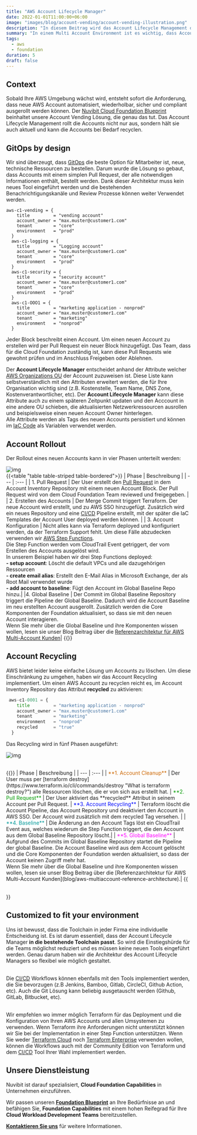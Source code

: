```yaml
---
title: "AWS Account Lifecycle Manager"
date: 2022-01-01T11:00:00+06:00
image: "images/blog/account-vending/account-vending-illustration.png"
description: "In diesem Beitrag wird das Account Lifecycle Management des Nuvibit Foundation Blueprint erklärt."
summary: "In einem Multi Account Environment ist es wichtig, dass Accounts automatisiert erstellt, mit einer Baseline versehen, verwaltet und recycled werden können. In diesem Blog Beitrag wird die Lifecycle Management Lösung für AWS Accounts des Nuvibit Foundation Blueprints erklärt, die genau das tut."
tags:
  - aws
  - foundation
duration: 5
draft: false
---
```

## Context

Sobald Ihre AWS Umgebung wächst wird, entsteht sofort die Anforderung, dass neue AWS Account automatisiert, wiederholbar, sicher und compliant ausgerollt werden können.
Der [Nuvibit Cloud Foundation Blueprint](products/foundation-blueprint) beinhaltet unsere Account Vending Lösung, die genau das tut. Das Account Lifecycle Management rollt die Accounts nicht nur aus, sondern hält sie auch aktuell und kann die Accounts bei Bedarf recyclen.

## GitOps by design
Wir sind überzeugt, dass [GitOps](faq/#gitops 'What is GitOps?') die beste Option für Mitarbeiter ist, neue, technische Ressourcen zu bestellen. Darum wurde die Lösung so gebaut, dass Accounts mit einem simplen Pull Request, der alle notwendigen Informationen enthält, bestellt werden.
Dank dieser Architektur muss kein neues Tool eingeführt werden und die bestehenden Benachrichtigungskanäle und Review Prozesse können weiter Verwendet werden.
```
aws-c1-vending = {
    title         = "vending account"
    account_owner = "max.muster@customer1.com"
    tenant        = "core"
    environment   = "prod"
  }
  aws-c1-logging = {
    title         = "Logging account"
    account_owner = "max.muster@customer1.com"
    tenant        = "core"
    environment   = "prod"
  }
  aws-c1-security = {
    title         = "security account"
    account_owner = "max.muster@customer1.com"
    tenant        = "core"
    environment   = "prod"
  }
  aws-c1-OOO1 = {
    title         = "marketing application - nonprod"
    account_owner = "max.muster@customer1.com"
    tenant        = "marketing"
    environment   = "nonprod"
  }
```
Jeder Block beschreibt einen Account. Um einen neuen Account zu erstellen wird per Pull Request ein neuer Block hinzugefügt. Das Team, dass für die Cloud Foundation zuständig ist, kann diese Pull Requests wie gewohnt prüfen und im Anschluss Freigeben oder Ablehnen.

Der **Account Lifecycle Manager** entscheidet anhand der Attribute welcher [AWS Organizations OU](https://docs.aws.amazon.com/organizations/latest/userguide/orgs_manage_ous.html) der Account zuzuweisen ist. Diese Liste kann selbstverständlich mit den Attributen erweitert werden, die für Ihre Organisation wichtig sind (z.B. Kostenstelle, Team Name, DNS Zone, Kostenverantwortlicher, etc). Der **Account Lifecycle Manager** kann diese Attribute auch zu einem späteren Zeitpunkt updaten und den Acccount in eine andere OU schieben, die aktualisierten Netzwerkressourcen ausrollen und beispielsweise einen neuen Account Owner hinterlegen.<br/>
Alle Attribute werden als Tags des neuen Accounts persistiert und können im [IaC Code](faq/#iac 'What is Infrastructure as Code?') als Variablen verwendet werden.

## Account Rollout

Der Rollout eines neuen Accounts kann in vier Phasen unterteilt werden:

![img](images/blog/account-vending/rollout-diag-highres.png)
<br/>
{{<table "table table-striped table-bordered">}}
| Phase | Beschreibung |
| ---   | :---  |
| 1. Pull Request | Der User erstellt den [Pull Request](https://docs.github.com/en/pull-requests/collaborating-with-pull-requests/proposing-changes-to-your-work-with-pull-requests/about-pull-requests) in dem Account Inventory Repository mit einem neuen Account Block. Der Pull Request wird von dem Cloud Foundation Team reviewed und freigegeben. |
| 2. Erstellen des Accounts | Der Merge Commit triggert Terraform. Der neue Account wird erstellt, und zu AWS SSO hinzugefügt. Zusätzlich wird ein neues Repository und eine [CI/CD](faq/#cicd 'What is CI/CD?') Pipeline erstellt, mit der später die IaC Templates der Account User deployed werden können. |
| 3. Account Konfiguration | Nicht alles kann via Terraform deployed und konfiguriert werden, da der Terraform Support fehlt. Um diese Fälle abzudecken verwenden wir [AWS Step Functions](https://aws.amazon.com/step-functions/?step-functions.sort-by=item.additionalFields.postDateTime&step-functions.sort-order=desc). <br/>Die Step Function werden vom CloudTrail Event getriggert, der vom Erstellen des Accounts ausgelöst wird.<br/>In unserem Beispiel haben wir drei Step Functions deployed:<br/>**- setup account**: Löscht die default VPCs und alle dazugehörigen Ressourcen<br/>**- create email alias**: Erstellt den E-Mail Alias in Microsoft Exchange, der als Root Mail verwendet wurde<br/>**- add account to baseline**: Fügt den Account im Global Baseline Repo hinzu.| 
|4. Global Baseline | Der Commit im Global Baseline Repository triggert die Pipeline der Global Baseline. Dadurch wird die Account Baseline im neu erstellten Account ausgerollt. Zusätzlich werden die Core Komponenten der Foundation aktualisiert, so dass sie mit den neuen Account interagieren.<br/>Wenn Sie mehr über die Global Baseline und ihre Komponenten wissen wollen, lesen sie unser Blog Beitrag über die [Referenzarchitektur für AWS Multi-Account Kunden](blog/aws-multiaccount-reference-architecture)|
{{</table>}}
<br/>

## Account Recycling
AWS bietet leider keine einfache Lösung um Accounts zu löschen. Um diese Einschränkung zu umgehen, haben wir das Account Recycling implementiert. Um einen AWS Account zu recyclen reicht es, im Account Inventory Repository das Attribut **recycled** zu aktivieren:

```terraform {linenos=table,hl_lines=[6],linenostart=50}
 aws-c1-0001 = {
    title         = "marketing application - nonprod"
    account_owner = "max.muster@customer1.com"
    tenant        = "marketing"
    environment   = "nonprod"
    recycled      = "true"
  }
```

Das Recycling wird in fünf Phasen ausgeführt:

![img](images/blog/account-vending/recycle-diag-highres.png)

<br/>
{{<table "table table-striped table-bordered">}}
| Phase | Beschreibung |
| ---   | :---  |
| <span style="color: #CC6600">**1. Account Cleanup**</span> | Der User muss per [terraform destroy](https://www.terraform.io/cli/commands/destroy "What is terraform destroy?") alle Ressourcen löschen, die er von sich aus erstellt hat. 
| <span style="color: #009900">**2. Pull Request**</span> | Der User aktiviert das **recycled** Attribut in seinem Account per Pull Request.
| <span style="color: #0008FF">**3. Account Recycling**</span> | Terraform löscht die Account Pipeline, das Account Repository und deaktiviert den Account in AWS SSO. Der Account wird zusätzlich mit dem recycled Tag versehen. |
| <span style="color: #009999">**4. Baseline**</span> | Die Änderung an den Account Tags löst ein CloudTrail Event aus, welches wiederum die Step Function triggert, die den Account aus dem Global Baseline Repository löscht.|
| <span style="color: #FF00FF">**5. Global Baseline**</span> | Aufgrund des Commits im Global Baseline Repository startet die Pipeline der global Baseline. Die Account Baseline wird aus dem Account gelöscht und die Core Komponenten der Foundation werden aktualisiert, so dass der Account keinen Zugriff mehr hat.<br/>Wenn Sie mehr über die Global Baseline und ihre Komponenten wissen wollen, lesen sie unser Blog Beitrag über die [Referenzarchitektur für AWS Multi-Account Kunden](blog/aws-multiaccount-reference-architecture).|
{{</table>}}
<br/>

## Customized to fit your environment
Uns ist bewusst, dass die Toolchain in jeder Firma eine individuelle Entscheidung ist. Es ist darum essentiell, dass der Account Lifecycle Manager **in die bestehende Toolchain passt**. So wird die Einstiegshürde für die Teams möglichst reduziert und es müssen keine neuen Tools eingeführt werden.
Genau darum haben wir die Architektur des Account Lifecycle Managers so flexibel wie möglich gestaltet.<br/><br/>

Die [CI/CD](faq/#cicd 'What is CI/CD?') Workflows können ebenfalls mit den Tools implementiert werden, die Sie bevorzugen (z.B Jenkins, Bamboo, Gitlab, CircleCI, Github Action, etc). Auch die Git Lösung kann beliebig ausgetauscht werden (Github, GitLab, Bitbucket, etc).<br/><br/> 

Wir empfehlen wo immer möglich Terraform für das Deployment und die Konfiguration von Ihren AWS Accounts und allen Umsystemen zu verwenden. Wenn Terraform ihre Anforderungen nicht unterstützt können wir Sie bei der Implementation in einer Step Function unterstützen.
Wenn Sie weder [Terraform Cloud](https://www.terraform.io/cloud) noch [Terraform Enterprise](https://www.terraform.io/enterprise) verwenden wollen, können die Workflows auch mit der Community Edition von Terraform und dem [CI/CD](faq/#cicd 'What is CI/CD?') Tool Ihrer Wahl implementiert werden.

## Unsere Dienstleistung

Nuvibit ist darauf spezialisiert, **Cloud Foundation Capabilities** in Unternehmen einzuführen.

Wir passen unseren **[Foundation Blueprint](products/foundation-blueprint "Foundation Blueprint Produktseite")** an Ihre Bedürfnisse an und befähigen Sie, **Foundation Capabilities** mit einem hohen Reifegrad für Ihre **Cloud Workload Development Teams** bereitzustellen.

**[Kontaktieren Sie uns](/contact/ 'Kontaktieren Sie uns für weitere Informationen.')** für weitere Informationen.